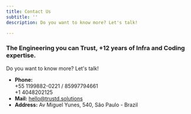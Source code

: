 ```yaml
---
title: Contact Us
subtitle: ''
description: Do you want to know more? Let's talk!

---
```

### The Engineering you can Trust, +12 years of Infra and Coding expertise.

Do you want to know more? Let's talk!

* **Phone:**  
  \+55 1199882-0221 / 85997794661  
  \+1 4048202125
* **Mail:** hello@trustd.solutions
* **Address:** Av Miguel Yunes, 540, São Paulo - Brazil